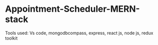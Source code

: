 # Appointment-Scheduler-MERN-stack

Tools used:
Vs code, mongodbcompass, express, react js, node js, redux toolkit
